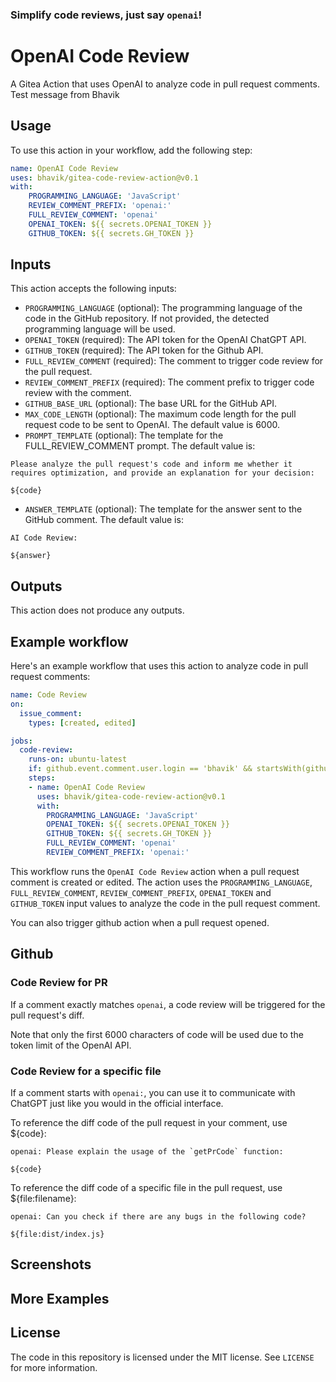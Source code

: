 ### Simplify code reviews, just say `openai`!

# OpenAI Code Review

A Gitea Action that uses OpenAI to analyze code in pull request comments. Test message from Bhavik

## Usage

To use this action in your workflow, add the following step:

```yaml
name: OpenAI Code Review
uses: bhavik/gitea-code-review-action@v0.1
with:
    PROGRAMMING_LANGUAGE: 'JavaScript'
    REVIEW_COMMENT_PREFIX: 'openai:'
    FULL_REVIEW_COMMENT: 'openai'
    OPENAI_TOKEN: ${{ secrets.OPENAI_TOKEN }}
    GITHUB_TOKEN: ${{ secrets.GH_TOKEN }}
```

## Inputs

This action accepts the following inputs:

- `PROGRAMMING_LANGUAGE` (optional): The programming language of the code in the GitHub repository. If not provided, the detected programming language will be used.
- `OPENAI_TOKEN` (required): The API token for the OpenAI ChatGPT API.
- `GITHUB_TOKEN` (required): The API token for the Github API.
- `FULL_REVIEW_COMMENT` (required): The comment to trigger code review for the pull request.
- `REVIEW_COMMENT_PREFIX` (required): The comment prefix to trigger code review with the comment.
- `GITHUB_BASE_URL` (optional): The base URL for the GitHub API.
- `MAX_CODE_LENGTH` (optional): The maximum code length for the pull request code to be sent to OpenAI. The default value is 6000.
- `PROMPT_TEMPLATE` (optional): The template for the FULL_REVIEW_COMMENT prompt. The default value is:
```
Please analyze the pull request's code and inform me whether it requires optimization, and provide an explanation for your decision:

${code}
```
- `ANSWER_TEMPLATE` (optional): The template for the answer sent to the GitHub comment. The default value is:
```
AI Code Review:

${answer}
```

## Outputs

This action does not produce any outputs.

## Example workflow

Here's an example workflow that uses this action to analyze code in pull request comments:

```yaml
name: Code Review
on:
  issue_comment:
    types: [created, edited]

jobs:
  code-review:
    runs-on: ubuntu-latest
    if: github.event.comment.user.login == 'bhavik' && startsWith(github.event.comment.body, 'openai')
    steps:
    - name: OpenAI Code Review
      uses: bhavik/gitea-code-review-action@v0.1
      with:
        PROGRAMMING_LANGUAGE: 'JavaScript'
        OPENAI_TOKEN: ${{ secrets.OPENAI_TOKEN }}
        GITHUB_TOKEN: ${{ secrets.GH_TOKEN }}
        FULL_REVIEW_COMMENT: 'openai'
        REVIEW_COMMENT_PREFIX: 'openai:'
```

This workflow runs the `OpenAI Code Review` action when a pull request comment is created or edited. The action uses the `PROGRAMMING_LANGUAGE`, `FULL_REVIEW_COMMENT`, `REVIEW_COMMENT_PREFIX`, `OPENAI_TOKEN` and `GITHUB_TOKEN` input values to analyze the code in the pull request comment.

You can also trigger github action when a pull request opened.

## Github

### Code Review for PR

If a comment exactly matches `openai`, a code review will be triggered for the pull request's diff.

Note that only the first 6000 characters of code will be used due to the token limit of the OpenAI API.

### Code Review for a specific file

If a comment starts with `openai:`, you can use it to communicate with ChatGPT just like you would in the official interface.

To reference the diff code of the pull request in your comment, use ${code}:

```
openai: Please explain the usage of the `getPrCode` function:

${code}
```

To reference the diff code of a specific file in the pull request, use ${file:filename}:

```
openai: Can you check if there are any bugs in the following code?

${file:dist/index.js}
```

## Screenshots

## More Examples

## License

The code in this repository is licensed under the MIT license. See `LICENSE` for more information.
